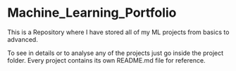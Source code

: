 # Machine_Learning_Portfolio

This is a Repository where I have stored all of my ML projects from basics to advanced.

To see in details or to analyse any of the projects just go inside the project folder. 
 Every project contains its own README.md file for reference.
